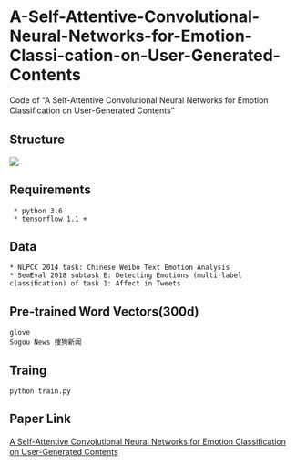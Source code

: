 # A-Self-Attentive-Convolutional-Neural-Networks-for-Emotion-Classi-cation-on-User-Generated-Contents
Code of “A Self-Attentive Convolutional Neural Networks for Emotion Classiﬁcation on User-Generated Contents”

## Structure
![](https://github.com/sailerml/ImageCache/SACNN.jpg)

## Requirements	
	 * python 3.6
	 * tensorflow 1.1 + 

## Data
	* NLPCC 2014 task: Chinese Weibo Text Emotion Analysis
	* SemEval 2018 subtask E: Detecting Emotions (multi-label classiﬁcation) of task 1: Affect in Tweets

## Pre-trained Word Vectors(300d)
	glove
	Sogou News 搜狗新闻
	
## Traing
	python train.py

## Paper Link
[A Self-Attentive Convolutional Neural Networks for Emotion Classiﬁcation on User-Generated Contents](https://ieeexplore.ieee.org/stamp/stamp.jsp?tp=&arnumber=8821293)


